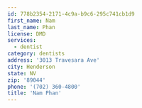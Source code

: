 ```yaml
---
id: 778b2354-2171-4c9a-b9c6-295c741cb1d9
first_name: Nam
last_name: Phan
license: DMD
services:
  - dentist
category: dentists
address: '3013 Travesara Ave'
city: Henderson
state: NV
zip: '89044'
phone: '(702) 360-4800'
title: 'Nam Phan'
---
```

